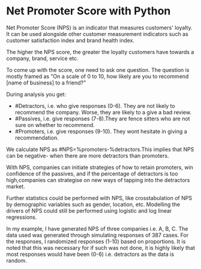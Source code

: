 # Net Promoter Score with Python

Net Promoter Score (NPS) is an indicator that measures customers' loyalty. It can be used alongside other customer measurement indicators such as customer satisfaction index and brand health index.

The higher the NPS score, the greater the loyalty customers have towards a company, brand, service etc.

To come up with the score, one need to ask one question. The question is mostly framed as "On a scale of 0 to 10, how likely are you to recommend [name of business] to a friend?”

During analysis you get:
- #Detractors, i.e. who give responses (0-6). They are not likely to recommend the company. Worse, they are likely to a give a bad review.
- #Passives, i.e. give responses (7-8).They are fence sitters who are not sure on whether to recommend.
- #Promoters, i.e. give responses (9-10). They wont hesitate in giving a recommendation.

We calculate NPS as #NPS=%promoters-%detractors.This implies that NPS can be negative- when there are more detractors than promoters.

With NPS, companies can initiate strategies of how to retain promoters, win confidence of the passives, and if the percentage of detractors is too high,companies can strategise on new ways of tapping into the detractors market.

Further statistics could be performed with NPS, like crosstabulation of NPS by demographic variables such as gender, location, etc. Modelling the drivers of NPS could still be performed using logistic and log linear regressions.

In my example, I have generated NPS of three companies i.e. A, B, C. The data used was generated through simulating responses of 
387 cases. 
For the responses, I randomized responses (1-10) based on proportions. It is noted that this was necessary for if such was not done, it is highly likely that most responses would have been (0-6) i.e. detractors as the data is random. 
